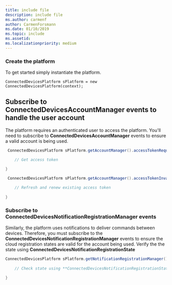 ```yaml
---
title: include file
description: include file
ms.author: carmenf
author: CarmenForsmann
ms.date: 01/10/2019
ms.topic: include
ms.assetid: 
ms.localizationpriority: medium
---
```


### Create the platform

To get started simply instantiate the platform.

`ConnectedDevicesPlatform sPlatform = new ConnectedDevicesPlatform(context);`

## Subscribe to ConnectedDevicesAccountManager events to handle the user account 

The platform requires an authenticated user to access the platform.  You'll need to subscribe to **ConnectedDevicesAccountManager** events to ensure a valid account is being used. 

```Java
 ConnectedDevicesPlatform sPlatform.getAccountManager().accessTokenRequested().subscribe((accountManager, args) -> {

    // Get access token
                 
}
```

```Java
 ConnectedDevicesPlatform sPlatform.getAccountManager().accessTokenInvalidated().subscribe((accountManager, args) -> {

    // Refresh and renew existing access token
    
}
```


### Subscribe to ConnectedDevicesNotificationRegistrationManager events

Similarly, the platform uses notifications to deliver commands between devices.  Therefore, you must subscribe to the **ConnectedDevicesNotificationRegistrationManager** events to ensure the cloud registration states are valid for the account being used.  Verify the the state using **ConnectedDevicesNotificationRegistrationState**

```Java
ConnectedDevicesPlatform sPlatform.getNotificationRegistrationManager().notificationRegistrationStateChanged().subscribe((notificationRegistrationManager, args) -> {
    
    // Check state using **ConnectedDevicesNotificationRegistrationState** enum

}
```